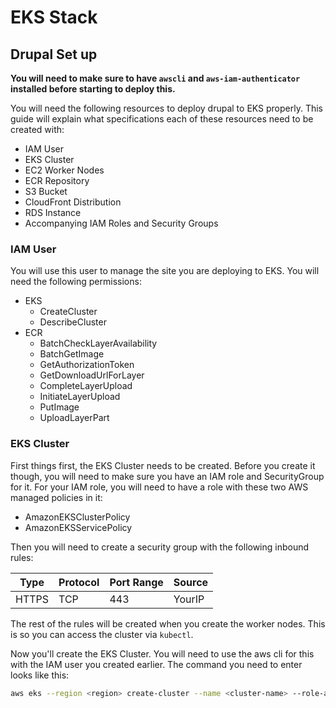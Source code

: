 # EKS Stack

## Drupal Set up

**You will need to make sure to have `awscli` and `aws-iam-authenticator` installed before starting to deploy this.**

You will need the following resources to deploy drupal to EKS properly. This guide will explain what specifications each of these resources need to be created with:

- IAM User
- EKS Cluster
- EC2 Worker Nodes
- ECR Repository
- S3 Bucket
- CloudFront Distribution
- RDS Instance
- Accompanying IAM Roles and Security Groups

### IAM User

You will use this user to manage the site you are deploying to EKS. You will need the following permissions:
- EKS
  - CreateCluster
  - DescribeCluster
- ECR
  - BatchCheckLayerAvailability
  - BatchGetImage
  - GetAuthorizationToken
  - GetDownloadUrlForLayer
  - CompleteLayerUpload
  - InitiateLayerUpload
  - PutImage
  - UploadLayerPart

### EKS Cluster

First things first, the EKS Cluster needs to be created. Before you create it though, you will need to make sure you have an IAM role and SecurityGroup for it. For your IAM role, you will need to have a role with these two AWS managed policies in it:
- AmazonEKSClusterPolicy
- AmazonEKSServicePolicy

Then you will need to create a security group with the following inbound rules:

| Type  | Protocol | Port Range | Source |
|-------|----------|------------|--------|
| HTTPS | TCP      | 443        | YourIP |

The rest of the rules will be created when you create the worker nodes. This is so you can access the cluster via `kubectl`.

Now you'll create the EKS Cluster. You will need to use the aws cli for this with the IAM user you created earlier. The command you need to enter looks like this:
```bash
aws eks --region <region> create-cluster --name <cluster-name> --role-arn <IAM-role-arn> --resources-vpc-config subnetIds=<comma-separated-subnet-ids>,securityGroupIds=<comma-separated-security-group-ids>
```


